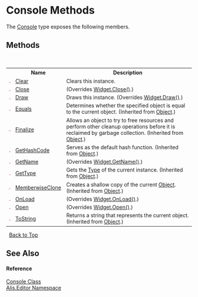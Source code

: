 # Console Methods
 

The <a href="1b49d593-56e1-26b5-88a8-1c9505524459">Console</a> type exposes the following members.


## Methods
&nbsp;<table><tr><th></th><th>Name</th><th>Description</th></tr><tr><td>![Public method](media/pubmethod.gif "Public method")</td><td><a href="4032d741-6840-5ac8-367e-3578ae7d827f">Clear</a></td><td>
Clears this instance.</td></tr><tr><td>![Public method](media/pubmethod.gif "Public method")</td><td><a href="3291173d-7e2a-a4f1-166e-2d587c7ff008">Close</a></td><td> (Overrides <a href="28986700-22b8-22de-4da8-3725c2c6ccce">Widget.Close()</a>.)</td></tr><tr><td>![Public method](media/pubmethod.gif "Public method")</td><td><a href="48d7f58e-bf4f-ba7b-213f-7d6dddfd75bd">Draw</a></td><td>
Draws this instance.
 (Overrides <a href="7a0f8cd2-ac3d-87d3-57a6-81619c5971c6">Widget.Draw()</a>.)</td></tr><tr><td>![Public method](media/pubmethod.gif "Public method")</td><td><a href="https://docs.microsoft.com/dotnet/api/system.object.equals#System_Object_Equals_System_Object_" target="_blank">Equals</a></td><td>
Determines whether the specified object is equal to the current object.
 (Inherited from <a href="https://docs.microsoft.com/dotnet/api/system.object" target="_blank">Object</a>.)</td></tr><tr><td>![Protected method](media/protmethod.gif "Protected method")</td><td><a href="https://docs.microsoft.com/dotnet/api/system.object.finalize#System_Object_Finalize" target="_blank">Finalize</a></td><td>
Allows an object to try to free resources and perform other cleanup operations before it is reclaimed by garbage collection.
 (Inherited from <a href="https://docs.microsoft.com/dotnet/api/system.object" target="_blank">Object</a>.)</td></tr><tr><td>![Public method](media/pubmethod.gif "Public method")</td><td><a href="https://docs.microsoft.com/dotnet/api/system.object.gethashcode#System_Object_GetHashCode" target="_blank">GetHashCode</a></td><td>
Serves as the default hash function.
 (Inherited from <a href="https://docs.microsoft.com/dotnet/api/system.object" target="_blank">Object</a>.)</td></tr><tr><td>![Public method](media/pubmethod.gif "Public method")</td><td><a href="fcaa9ac7-b85e-67de-cae5-96459b778f49">GetName</a></td><td> (Overrides <a href="0731a320-ea45-0ce5-df3e-b38b5ccacb3c">Widget.GetName()</a>.)</td></tr><tr><td>![Public method](media/pubmethod.gif "Public method")</td><td><a href="https://docs.microsoft.com/dotnet/api/system.object.gettype#System_Object_GetType" target="_blank">GetType</a></td><td>
Gets the <a href="https://docs.microsoft.com/dotnet/api/system.type" target="_blank">Type</a> of the current instance.
 (Inherited from <a href="https://docs.microsoft.com/dotnet/api/system.object" target="_blank">Object</a>.)</td></tr><tr><td>![Protected method](media/protmethod.gif "Protected method")</td><td><a href="https://docs.microsoft.com/dotnet/api/system.object.memberwiseclone#System_Object_MemberwiseClone" target="_blank">MemberwiseClone</a></td><td>
Creates a shallow copy of the current <a href="https://docs.microsoft.com/dotnet/api/system.object" target="_blank">Object</a>.
 (Inherited from <a href="https://docs.microsoft.com/dotnet/api/system.object" target="_blank">Object</a>.)</td></tr><tr><td>![Public method](media/pubmethod.gif "Public method")</td><td><a href="cf1757eb-a7c8-58a6-cf03-044957fbd439">OnLoad</a></td><td> (Overrides <a href="41fedf4c-ab36-a7ef-1cb9-649ea255ae90">Widget.OnLoad()</a>.)</td></tr><tr><td>![Public method](media/pubmethod.gif "Public method")</td><td><a href="9a604938-1522-dd0c-8c84-89268a738d11">Open</a></td><td> (Overrides <a href="5606c5a5-04d2-27a7-b555-30645eacaf39">Widget.Open()</a>.)</td></tr><tr><td>![Public method](media/pubmethod.gif "Public method")</td><td><a href="https://docs.microsoft.com/dotnet/api/system.object.tostring#System_Object_ToString" target="_blank">ToString</a></td><td>
Returns a string that represents the current object.
 (Inherited from <a href="https://docs.microsoft.com/dotnet/api/system.object" target="_blank">Object</a>.)</td></tr></table>&nbsp;
<a href="#console-methods">Back to Top</a>

## See Also


#### Reference
<a href="1b49d593-56e1-26b5-88a8-1c9505524459">Console Class</a><br /><a href="b150ade4-39de-a232-5f06-d3cdc1b2c538">Alis.Editor Namespace</a><br />